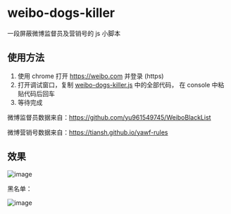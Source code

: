 # weibo-dogs-killer

一段屏蔽微博监督员及营销号的 js 小脚本

## 使用方法

1. 使用 chrome 打开 https://weibo.com 并登录 (https)
2. 打开调试窗口，复制 [weibo-dogs-killer.js](https://github.com/overtrue/weibo-dogs-killer/raw/master/weibo-dogs-killer.js) 中的全部代码， 在 console 中粘贴代码后回车
3. 等待完成

微博监督员数据来自：https://github.com/yu961549745/WeiboBlackList

微博营销号数据来自：https://tiansh.github.io/yawf-rules


## 效果
![image](https://user-images.githubusercontent.com/1472352/31420525-b2c51600-ae07-11e7-8b4e-0a287e1914ab.png)

黑名单：

![image](https://user-images.githubusercontent.com/1472352/31421935-16441f3e-ae10-11e7-8d5a-333d9aa26ccc.png)
